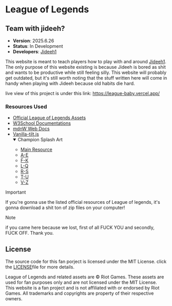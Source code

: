 # League of Legends

## Team with jideeh?

- **Version**: 2025.6.26
- **Status**: In Development
- **Developers**: [Jideeh1](https://github.com/Jideeh1)

This website is meant to teach players how to play with and around [Jideeh1](https://github.com/Jideeh1). The only purpose of this website existing is because Jideeh is bored as shit and wants to be productive while still feeling silly. This website will probably get outdated, but it's still worth noting that the stuff written here will come in handy when playing with Jideeh because old habits die hard.

live view of this project is under this link: https://league-baby.vercel.app/

### Resources Used

- [Official League of Legends Assets](https://developer.riotgames.com/docs/lol#data-dragon)
- [W3School Documentations](https://www.w3schools.com/)
- [mdnW Web Docs](https://developer.mozilla.org/en-US/)
- [Vanilla-tilt.js](https://micku7zu.github.io/vanilla-tilt.js/)
   <details open>
    <summary>Champion Splash Art</summary>
        <ul>
            <li><a href="http://imgur.com/a/bopyj">Main Resource</a></li>
            <li><a href="http://imgur.com/a/MxK38">A-E</a></li>
            <li><a href="http://imgur.com/a/k7Thz">F-K</a></li>
            <li><a href="http://imgur.com/a/PoumH">L-Q</a></li>
            <li><a href="http://imgur.com/a/fvu8e">R-S</a></li>
            <li><a href="http://imgur.com/a/JieRz">T-U</a></li>
            <li><a href="http://imgur.com/a/E7yfR">V-Z</a></li>
        </ul>
    </details>

> [!IMPORTANT]
> If you're gonna use the listed official resources of League of legends, it's gonna download a shit ton of zip files on your computer!

> [!NOTE]
> if you came here because we lost, first of all FUCK YOU and secondly, FUCK OFF. Thank you.

## License

The source code for this fan porject is licensed under the MIT License. click the <a href="License.txt">LICENSE</a>file for more details.

League of Legends and related assets are © Riot Games. These assets are used for fan purposes only and are not licensed under the MIT License. This website is a fan project and is not affiliated with or endorsed by Riot Games. All trademarks and copyrights are property of their respective owners.

